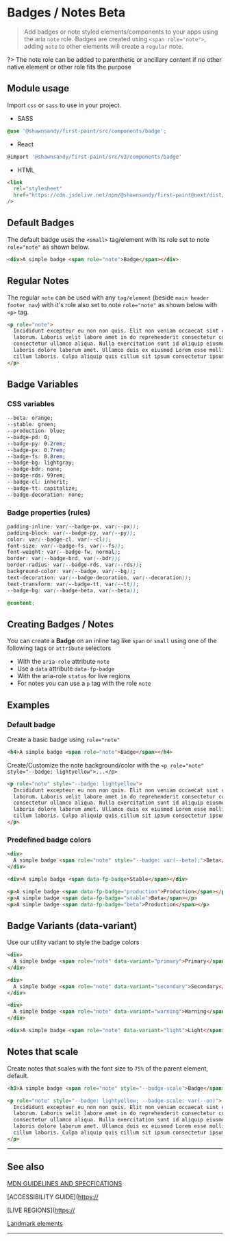 # Badges / Notes <span role="note" aria-label="status" style="--badge: var(--beta)">Beta</span>

> Add badges or note styled elements/components to your apps using the aria `note` role. Badges are created using `<span role="note">`, adding `note` to other elements will create a `regular` note.

?> The note role can be added to parenthetic or ancillary content if no other native element or other role fits the purpose

## Module usage

Import `css` or `sass` to use in your project.

- SASS

```scss
@use '@shawnsandy/first-paint/src/components/badge';
```

- React

```jsx
@import '@shawnsandy/first-paint/src/v3/components/badge'
```

- HTML

```html
<link
  rel="stylesheet"
  href="https://cdn.jsdelivr.net/npm/@shawnsandy/first-paint@next/dist/css/components/badge.min.css"
/>
```

## Default Badges

The default badge uses the `<small>` tag/element with its role set to note `role="note"` as shown below.

```html preview
<div>A simple badge <span role="note">Badge</span></div>
```

## Regular Notes

The regular `note` can be used with any `tag/element` (beside `main header footer nav`) with it's role also set to note `role="note"` as shown below with `<p>` tag.

```html preview
<p role="note">
  Incididunt excepteur eu non non quis. Elit non veniam occaecat sint consequat
  laborum. Laboris velit labore amet in do reprehenderit consectetur commodo
  consectetur ullamco aliqua. Nulla exercitation sunt id aliquip eiusmod ad amet
  laboris dolore laborum amet. Ullamco duis ex eiusmod Lorem esse mollit qui
  cillum laboris. Culpa aliquip quis cillum sit ipsum consectetur ipsum aute.
</p>
```

## Badge Variables

### CSS variables

```css
--beta: orange;
--stable: green;
--production: blue;
--badge-pd: 0;
--badge-py: 0.2rem;
--badge-px: 0.7rem;
--badge-fs: 0.8rem;
--badge-bg: lightgray;
--badge-bdr: none;
--badge-rds: 99rem;
--badge-cl: inherit;
--badge-tt: capitalize;
--badge-decoration: none;
```

### Badge properties (rules)

```css
padding-inline: var(--badge-px, var(--px));
padding-block: var(--badge-py, var(--py));
color: var(--badge-cl, var(--cl));
font-size: var(--badge-fs, var(--fs));
font-weight: var(--badge-fw, normal);
border: var(--badge-brd, var(--bdr));
border-radius: var(--badge-rds, var(--rds));
background-color: var(--badge, var(--bg));
text-decoration: var(--badge-decoration, var(--decoration));
text-transform: var(--badge-tt, var(--tt));
--badge-bg: var(--badge-beta, var(--beta));

@content;
```

## Creating Badges / Notes

You can create a **Badge** on an inline tag like `span` or `small` using one of the following tags or `attribute` selectors

- With the `aria-role` attribute `note`
- Use a `data` attribute `data-fp-badge`
- With the aria-role `status` for live regions
- For notes you can use a `p` tag with the role `note`

## Examples

### Default badge

Create a basic badge using `role="note"`

```html preview
<h4>A simple badge <span role="note">Badge</span></h4>
```

Create/Customize the note background/color with the `<p role="note" style="--badge: lightyellow">...</p>`

```html preview
<p role="note" style="--badge: lightyellow">
  Incididunt excepteur eu non non quis. Elit non veniam occaecat sint consequat
  laborum. Laboris velit labore amet in do reprehenderit consectetur commodo
  consectetur ullamco aliqua. Nulla exercitation sunt id aliquip eiusmod ad amet
  laboris dolore laborum amet. Ullamco duis ex eiusmod Lorem esse mollit qui
  cillum laboris. Culpa aliquip quis cillum sit ipsum consectetur ipsum aute.
</p>
```

### Predefined badge colors

```html preview
<div>
  A simple badge <span role="note" style="--badge: var(--beta);">Beta</span>
</div>
```

```html preview
<div>A simple badge <span data-fp-badge>Stable</span></div>
```

```html preview
<p>A simple badge <span data-fp-badge="production">Production</span></p>
<p>A simple badge <span data-fp-badge="stable">Beta</span></p>
<p>A simple badge <span data-fp-badge="beta">Production</span></p>
```

## Badge Variants (data-variant)

Use our utility variant to style the badge colors

```html preview
<div>
  A simple badge <span role="note" data-variant="primary">Primary</span>
</div>
```

```html preview
<div>
  A simple badge <span role="note" data-variant="secondary">Secondary</span>
</div>
```

```html preview
<div>
  A simple badge <span role="note" data-variant="warning">Warning</span>
</div>
```

```html preview
<div>A simple badge <span role="note" data-variant="light">Light</span></div>
```

## Notes that scale

Create notes that scales with the font size to `75%` of the parent element, default.

```html preview
<h3>A simple badge <span role="note" style="--badge-scale">Badge</span></h3>
```

```html preview
<p role="note" style="--badge: lightyellow; --badge-scale: var(--on)">
  Incididunt excepteur eu non non quis. Elit non veniam occaecat sint consequat
  laborum. Laboris velit labore amet in do reprehenderit consectetur commodo
  consectetur ullamco aliqua. Nulla exercitation sunt id aliquip eiusmod ad amet
  laboris dolore laborum amet. Ullamco duis ex eiusmod Lorem esse mollit qui
  cillum laboris. Culpa aliquip quis cillum sit ipsum consectetur ipsum aute.
</p>
```

---

## See also

[MDN GUIDELINES AND SPECFICATIONS](https://developer.mozilla.org/en-US/docs/Web/Accessibility/ARIA/Roles/note_role ':_target="_blank"')

[ACCESSIBILITY GUIDE]([https://](https://www.w3.org/TR/wai-aria-1.1/#note ':_target="_blank"')

[LIVE REGIONS]([https://](https://developer.mozilla.org/en-US/docs/Web/Accessibility/ARIA/ARIA_Live_Regions ':_target="_blank"')

[Landmark elements](https://web.dev/use-landmarks/ ':target="_blank"')

---
